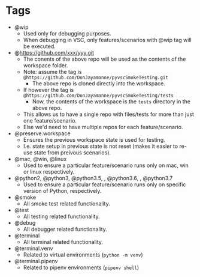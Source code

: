# Tags
* @wip
    * Used only for debugging purposes.
    * When debugging in VSC, only features/scenarios with @wip tag will be executed.
* @https://github.com/xxx/yyy.git
    * The conents of the above repo will be used as the contents of the workspace folder.
    * Note: assume the tag is `@https://github.com/DonJayamanne/pyvscSmokeTesting.git`
        * The above repo is cloned directly into the workspace.
    * If however the tag is `@https://github.com/DonJayamanne/pyvscSmokeTesting/tests`
        * Now, the contents of the workspace is the `tests` directory in the above repo.
    * This allows us to have a single repo with files/tests for more than just one feature/scenario.
    * Else we'd need to have multiple repos for each feature/scenario.
* @preserve.workspace
    * Ensures the previous workspace state is used for testing.
    * I.e. state setup in previous state is not reset (makes it easier to re-use state from preivous scenarios).
* @mac, @win, @linux
    * Used to ensure a particular feature/scenario runs only on mac, win or linux respectively.
* @python2, @python3, @python3.5, , @python3.6, , @python3.7
    * Used to ensure a particular feature/scenario runs only on specific version of Python, respectively.
* @smoke
    * All smoke test related functionality.
* @test
    * All testing related functionality.
* @debug
    * All debugger related functionality.
* @terminal
    * All terminal related functionality.
* @terminal.venv
    * Related to virtual environments (`python -m venv`)
* @terminal.pipenv
    * Related to pipenv environments (`pipenv shell`)
